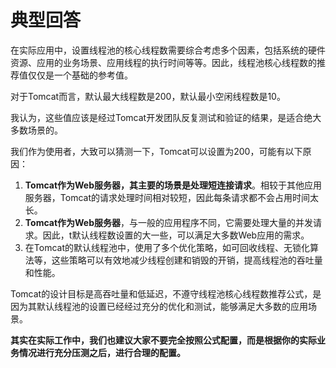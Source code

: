 # 典型回答

在实际应用中，设置线程池的核心线程数需要综合考虑多个因素，包括系统的硬件资源、应用的业务场景、应用线程的执行时间等等。因此，线程池核心线程数的推荐值仅仅是一个基础的参考值。

对于Tomcat而言，默认最大线程数是200，默认最小空闲线程数是10。

我认为，这些值应该是经过Tomcat开发团队反复测试和验证的结果，是适合绝大多数场景的。

我们作为使用者，大致可以猜测一下，Tomcat可以设置为200，可能有以下原因：

1. **Tomcat作为Web服务器，其主要的场景是处理短连接请求**。相较于其他应用服务器，Tomcat的请求处理时间相对较短，因此每条请求都不会占用时间太长。
2. **Tomcat作为Web服务器**，与一般的应用程序不同，它需要处理大量的并发请求。因此，t默认线程数设置的大一些，可以满足大多数Web应用的需求。
3. 在Tomcat的默认线程池中，使用了多个优化策略，如可回收线程、无锁化算法等，这些策略可以有效地减少线程创建和销毁的开销，提高线程池的吞吐量和性能。

Tomcat的设计目标是高吞吐量和低延迟，不遵守线程池核心线程数推荐公式，是因为其默认线程池的设置已经经过充分的优化和测试，能够满足大多数的应用场景。

**其实在实际工作中，我们也建议大家不要完全按照公式配置，而是根据你的实际业务情况进行充分压测之后，进行合理的配置。**
